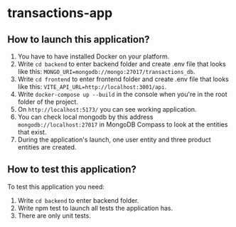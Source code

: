 # transactions-app
## How to launch this application?
1. You have to have installed Docker on your platform.
2. Write ```cd backend``` to enter backend folder and create .env file that looks like this: ```MONGO_URI=mongodb://mongo:27017/transactions_db```.
3. Write ```cd frontend``` to enter frontend folder and create .env file that looks like this: ```VITE_API_URL=http://localhost:3001/api```.
4. Write ```docker-compose up --build``` in the console when you're in the root folder of the project.
5. On ```http://localhost:5173/``` you can see working application.
6. You can check local mongodb by this address ```mongodb://localhost:27017``` in MongoDB Compass to look at the entities that exist.
7. During the application's launch, one user entity and three product entities are created.

## How to test this application?
To test this application you need:
1. Write ```cd backend``` to enter backend folder.
2. Write npm test to launch all tests the application has.
3. There are only unit tests.
